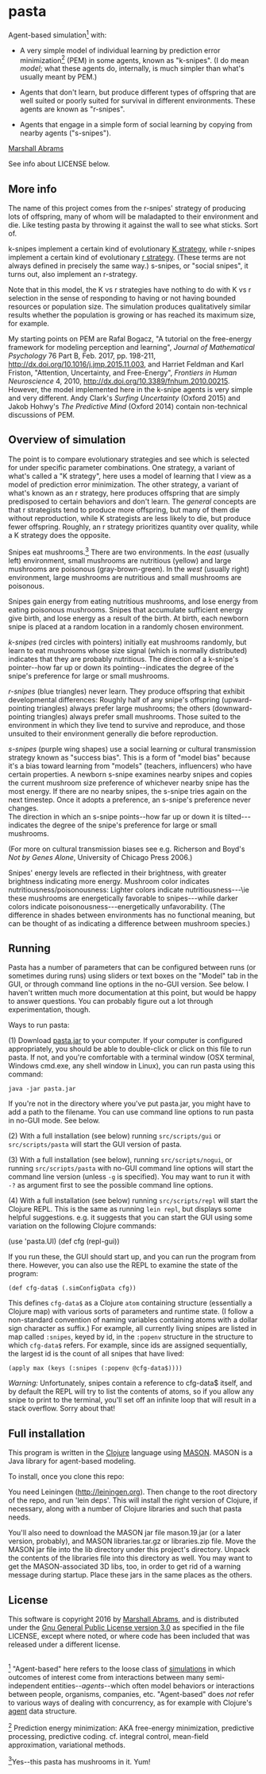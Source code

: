 # pasta

Agent-based simulation<a href="#WhatsABMnote" id="WhatsABMref"><sup>1</sup></a> with:

* A very simple model of individual learning by prediction error
minimization<a href="#WhatsPEMnote" id="WhatsPEMref"><sup>2</sup></a>
(PEM) in some agents, known as "k-snipes".  (I do mean *model*; what
these agents do, internally, is much simpler than what's usually meant
by PEM.)

* Agents that don't learn, but produce different types of offspring
that are well suited or poorly suited for survival in different
environments.  These agents are known as "r-snipes".

* Agents that engage in a simple form of social learning by copying
  from nearby agents ("s-snipes").

<a href="http://members.logical.net/~marshall">Marshall Abrams</a>

See info about LICENSE below.

## More info

The name of this project comes from the r-snipes' strategy of
producing lots of offspring, many of whom will be maladapted to their
environment and die.  Like testing pasta by throwing it against
the wall to see what sticks.  Sort of.

k-snipes implement a certain kind of evolutionary  <a
href="http://www.oxfordreference.com/view/10.1093/acref/9780199766444.001.0001/acref-9780199766444-e-3642?rskey=KrGgBD&result=1">K
strategy</a>, while r-snipes implement a certain kind of evolutionary <a
href="http://www.oxfordreference.com/view/10.1093/acref/9780199766444.001.0001/acref-9780199766444-e-6006?rskey=XfTY4o&result=1">r
strategy</a>.  (These terms are not always defined in precisely the same
way.)  s-snipes, or "social snipes", it turns out, also implement an r-strategy.

Note that in this model, the K vs r strategies have nothing to do with
K vs r selection in the sense of responding to having or not having
bounded resources or population size.  The simulation produces
qualitatively similar results whether the population is growing or has
reached its maximum size, for example.

My starting points on PEM are Rafal Bogacz, "A tutorial on the
free-energy framework for modeling perception and learning", *Journal
of Mathematical Psychology* 76 Part B, Feb. 2017, pp. 198-211,
http://dx.doi.org/10.1016/j.jmp.2015.11.003, and Harriet Feldman and
Karl Friston, "Attention, Uncertainty, and Free-Energy", *Frontiers in
Human Neuroscience* 4, 2010,
http://dx.doi.org/10.3389/fnhum.2010.00215.  However, the model
implemented here in the k-snipe agents is very simple and very
different.  Andy Clark's <em>Surfing Uncertainty</em> (Oxford 2015)
and Jakob Hohwy's <em>The Predictive Mind</em> (Oxford 2014) contain
non-technical discussions of PEM.

## Overview of simulation

The point is to compare evolutionary strategies and see which is
selected for under specific parameter combinations.  One strategy, a
variant of what's called a "K strategy", here uses a model of learning
that I view as a model of prediction error minimization.  The other
strategy, a variant of what's known as an r strategy, here produces
offspring that are simply predisposed to certain behaviors and don't
learn.  The *general* concepts are that r strategists tend to produce
more offspring, but many of them die without reproduction, while K
strategists are less likely to die, but produce fewer offspring.
Roughly, an r strategy prioritizes quantity over quality, while a K
strategy does the opposite.

Snipes eat mushrooms.<a id="joke1ref" href="#joke1"><sup>3</sup></a>
There are two environments.  In the *east* (usually left)
environment, small mushrooms are nutritious (yellow) and large mushrooms
are poisonous (gray-brown-green).  In the *west* (usually right)
environment, large mushrooms are nutritious and small mushrooms are
poisonous.

Snipes gain energy from eating nutritious mushrooms, and lose energy
from eating poisonous mushrooms.  Snipes that accumulate sufficient
energy give birth, and lose energy as a result of the birth.  At
birth, each newborn snipe is placed at a random location in a randomly
chosen environment.

*k-snipes* (red circles with pointers) initially eat mushrooms
randomly,  but learn to eat mushrooms whose size signal (which is
normally distributed) indicates that they are probably nutritious.
The direction of a k-snipe's pointer--how far up or down its
pointing--indicates the degree of the snipe's preference for large or
small mushrooms.

*r-snipes* (blue triangles) never learn.  They produce offspring that
exhibit developmental differences: Roughly half of any snipe's
offspring (upward-pointing triangles) always prefer large mushrooms;
the others (downward-pointing triangles) always prefer small
mushrooms.  Those suited to the environment in which they live tend to
survive and reproduce, and those unsuited to their environment
generally die before reproduction.

*s-snipes* (purple wing shapes) use a social learning or cultural
transmission strategy known as "success bias".  This is a form of
"model bias" because it's a bias toward learning from "models"
(teachers, influencers) who have certain properties. A newborn s-snipe
examines nearby snipes and copies the current mushroom size preference
of whichever nearby snipe has the most energy.  If there are no nearby
snipes, the s-snipe tries again on the next timestep.  Once it adopts
a preference, an s-snipe's preference never changes.  
The direction in which an s-snipe points--how far up or down it is
tilted---indicates the degree of the snipe's preference for large or
small mushrooms.

(For more on cultural
transmission biases see e.g. Richerson and Boyd's <em>Not by Genes
Alone</em>, University of Chicago Press 2006.)

Snipes' energy levels are reflected in their brightness, with greater
brightness indicating more energy.  Mushroom color indicates
nutritiousness/poisonousness:  Lighter colors indicate
nutritiousness---\ie these mushrooms are energetically favorable to
snipes---while darker colors indicate poisonousness---energetically
unfavorability.  (The difference in shades between environments has no
functional meaning, but can be thought of as indicating a difference
between mushroom species.)

## Running

Pasta has a number of parameters that can be configured between runs (or
sometimes during runs) using sliders or text boxes on the "Model" tab in
the GUI, or through command line options in the no-GUI version.  See
below.  I haven't written much more documentation at this point, but
would be happy to answer questions.  You can probably figure out a lot
through experimentation, though.

Ways to run pasta:

(1) Download <a
href="http://members.logical.net/~marshall/pasta.jar">pasta.jar</a> to your
computer.  If your computer is configured appropriately, you should be
able to double-click or click on this file to run pasta.  If not, and
you're comfortable with a terminal window (OSX terminal, Windows
cmd.exe, any shell window in Linux), you can run pasta using this
command:

    java -jar pasta.jar

If you're not in the directory where you've put pasta.jar, you might
have to add a path to the filename.  You can use command line options to
run pasta in no-GUI mode.  See below.  


(2) With a full installation (see below) running `src/scripts/gui` or
`src/scripts/pasta` will start the GUI version of pasta.

(3) With a full installation (see below), running `src/scripts/nogui`,
or running `src/scripts/pasta` with no-GUI command line options will start the
command line version (unless `-g` is specified).  You may want to run it
with `-?` as argument first to see the possible command line options.

(4) With a full installation (see below) running `src/scripts/repl` will
start the Clojure REPL.  This is the same as running `lein repl`, but
displays some helpful suggestions.  e.g. it suggests that you can start
the GUI using some variation on the following Clojure commands:

   (use 'pasta.UI) (def cfg (repl-gui))

If you run these, the GUI should start up, and you can run the program
from there. However, you can also use the REPL to examine the state of
the program:

    (def cfg-data$ (.simConfigData cfg))

This defines `cfg-data$` as a Clojure `atom` containing structure
(essentially a Clojure map) with various sorts of parameters and
runtime state.  (I follow a non-standard convention of naming
variables containing atoms with a dollar sign character as suffix.)
For example, all currently living snipes are listed in map called
`:snipes`, keyed by id, in the `:popenv` structure in the structure to
which `cfg-data$` refers. For example, since ids are assigned
sequentially, the largest id is the count of all snipes that have
lived:

    (apply max (keys (:snipes (:popenv @cfg-data$))))

*Warning:* Unfortunately, snipes contain a reference to cfg-data$ itself,
and by default the REPL will try to list the contents of atoms, so if
you allow any snipe to print to the terminal, you'll set off an
infinite loop that will result in a stack overflow.  Sorry about that!


## Full installation

This program is written in the [Clojure](https://clojure.org) language
using [MASON](http://cs.gmu.edu/~eclab/projects/mason).  MASON is a
Java library for agent-based modeling.

To install, once you clone this repo:

You need Leiningen (http://leiningen.org).  Then change to the root
directory of the repo, and run 'lein deps'.  This will install the right
version of Clojure, if necessary, along with a number of Clojure
libraries and such that pasta needs.

You'll also need to download the MASON jar file mason.19.jar (or a later
version, probably), and MASON libraries.tar.gz or libraries.zip file.
Move the MASON jar file into the lib directory under this project's
directory. Unpack the contents of the libraries file into this directory
as well.   You may want to get the MASON-associated 3D libs, too, in
order to get rid of a warning message during startup.  Place these
jars in the same places as the others.


## License

This software is copyright 2016 by [Marshall
Abrams](http://members.logical.net/~marshall/), and is distributed
under the [Gnu General Public License version
3.0](http://www.gnu.org/copyleft/gpl.html) as specified in the file
LICENSE, except where noted, or where code has been included that was
released under a different license.

##

<a id="WhatsABMnote" href="#WhatsABMref"><sup>1</sup></a> "Agent-based" here refers to the loose class of <a href="https://en.wikipedia.org/wiki/Agent-based_model">simulations</a>
in which outcomes of interest come from interactions between many
semi-independent entities--*agents*--which often model behaviors or
interactions between people, organisms, companies, etc.  "Agent-based"
does *not* refer to various ways of dealing with concurrency, as for
example with Clojure's <a href="https://clojure.org/reference/agents">agent</a> data structure.

<a id="WhatsPEMnote" href="#WhatsPEMref"><sup>2</sup></a> Prediction energy minimization: AKA free-energy minimization, predictive
processing, predictive coding. cf. integral control, mean-field
approximation, variational methods.

<a id="joke1" href="#joke1ref"><sup>3</sup></a>Yes--this pasta has mushrooms in it.  Yum!
